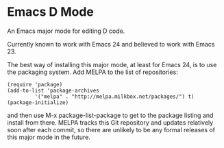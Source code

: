 Emacs D Mode
============

An Emacs major mode for editing D code.

Currently known to work with Emacs 24 and believed to work with Emacs 23.

The best way of installing this major mode, at least for Emacs 24, is to use the packaging system. Add
MELPA to the list of repositories:

    (require 'package)
    (add-to-list 'package-archives
             '("melpa" . "http://melpa.milkbox.net/packages/") t)
    (package-initialize)

and then use M-x package-list-package to get to the package listing and install from there. MELPA tracks
this Git repository and updates relatively soon after each commit, so there are unlikely to be any formal
releases of this major mode in the future.
